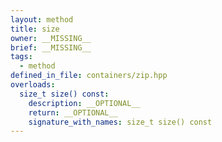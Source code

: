 ```yaml
---
layout: method
title: size
owner: __MISSING__
brief: __MISSING__
tags:
  - method
defined_in_file: containers/zip.hpp
overloads:
  size_t size() const:
    description: __OPTIONAL__
    return: __OPTIONAL__
    signature_with_names: size_t size() const
---
```

